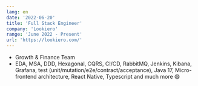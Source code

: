 ```yaml
---
lang: en
date: '2022-06-20'
title: 'Full Stack Engineer'
company: 'Lookiero'
range: 'June 2022 - Present'
url: 'https://lookiero.com/'
---
```


- Growth & Finance Team
- EDA, MSA, DDD, Hexagonal, CQRS, CI/CD, RabbitMQ, Jenkins, Kibana, Grafana, test (unit/mutation/e2e/contract/acceptance), Java 17, Micro-frontend architecture, React Native, Typescript and much more 😄
